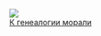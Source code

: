![](/books/sci_philosophy/Фридрих%20Вильгельм%20Ницше/К%20генеалогии%20морали.jpg)  
[К генеалогии морали](/books/sci_philosophy/Фридрих%20Вильгельм%20Ницше/К%20генеалогии%20морали)